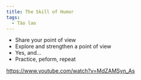 ```yaml
---
title: The Skill of Humor
tags:
  - Tào lao
---
```


- Share your point of view
- Explore and strengthen a point of view
- Yes, and...
- Practice, peform, repeat

https://www.youtube.com/watch?v=MdZAMSyn_As
